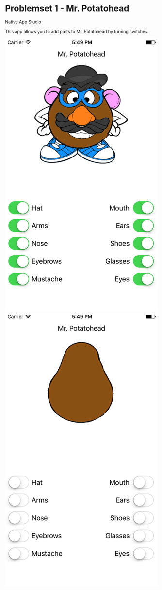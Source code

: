 # Problemset 1 - Mr. Potatohead
Native App Studio

This app allows you to add parts to Mr. Potatohead by turning switches.

![All switches selected](https://github.com/sstefanp/App-1/blob/master/doc/Screenshot%20-%20all%20switches%20selected.png)
![No switches selected](https://github.com/sstefanp/App-1/blob/master/doc/Screenshot%20-%20no%20switch%20selected.png)
